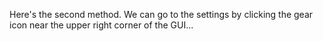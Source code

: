 <a name="BackupAndShutdown"></a>
Here's the second method. We can go to the settings by clicking the gear icon near the upper right corner of the GUI...
